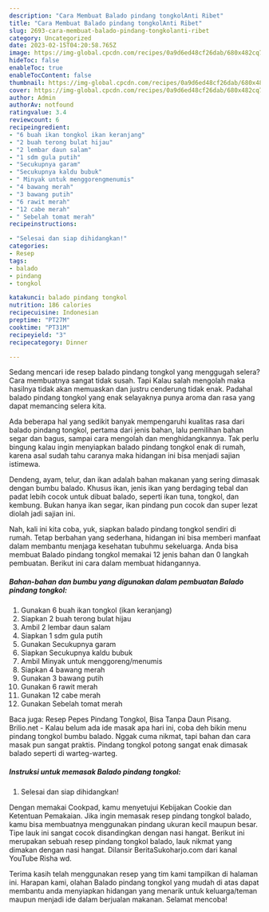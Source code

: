 ```yaml
---
description: "Cara Membuat Balado pindang tongkolAnti Ribet"
title: "Cara Membuat Balado pindang tongkolAnti Ribet"
slug: 2693-cara-membuat-balado-pindang-tongkolanti-ribet
category: Uncategorized
date: 2023-02-15T04:20:58.765Z
image: https://img-global.cpcdn.com/recipes/0a9d6ed48cf26dab/680x482cq70/balado-pindang-tongkol-foto-resep-utama.jpg
hideToc: false
enableToc: true
enableTocContent: false
thumbnail: https://img-global.cpcdn.com/recipes/0a9d6ed48cf26dab/680x482cq70/balado-pindang-tongkol-foto-resep-utama.jpg
cover: https://img-global.cpcdn.com/recipes/0a9d6ed48cf26dab/680x482cq70/balado-pindang-tongkol-foto-resep-utama.jpg
author: Admin
authorAv: notfound
ratingvalue: 3.4
reviewcount: 6
recipeingredient:
- "6 buah ikan tongkol ikan keranjang"
- "2 buah terong bulat hijau"
- "2 lembar daun salam"
- "1 sdm gula putih"
- "Secukupnya garam"
- "Secukupnya kaldu bubuk"
- " Minyak untuk menggorengmenumis"
- "4 bawang merah"
- "3 bawang putih"
- "6 rawit merah"
- "12 cabe merah"
- " Sebelah tomat merah"
recipeinstructions:

- "Selesai dan siap dihidangkan!"
categories:
- Resep
tags:
- balado
- pindang
- tongkol

katakunci: balado pindang tongkol 
nutrition: 186 calories
recipecuisine: Indonesian
preptime: "PT27M"
cooktime: "PT31M"
recipeyield: "3"
recipecategory: Dinner

---
```



Sedang mencari ide resep balado pindang tongkol yang menggugah selera? Cara membuatnya sangat tidak susah. Tapi Kalau salah mengolah maka hasilnya tidak akan memuaskan dan justru cenderung tidak enak. Padahal balado pindang tongkol yang enak selayaknya punya aroma dan rasa yang dapat memancing selera kita.


Ada beberapa hal yang sedikit banyak mempengaruhi kualitas rasa dari balado pindang tongkol, pertama dari jenis bahan, lalu pemilihan bahan segar dan bagus, sampai cara mengolah dan menghidangkannya. Tak perlu bingung kalau ingin menyiapkan balado pindang tongkol enak di rumah, karena asal sudah tahu caranya maka hidangan ini bisa menjadi sajian istimewa.

Dendeng, ayam, telur, dan ikan adalah bahan makanan yang sering dimasak dengan bumbu balado. Khusus ikan, jenis ikan yang berdaging tebal dan padat lebih cocok untuk dibuat balado, seperti ikan tuna, tongkol, dan kembung. Bukan hanya ikan segar, ikan pindang pun cocok dan super lezat diolah jadi sajian ini.


Nah, kali ini kita coba, yuk, siapkan balado pindang tongkol sendiri di rumah. Tetap berbahan yang sederhana, hidangan ini bisa memberi manfaat dalam membantu menjaga kesehatan tubuhmu sekeluarga. Anda bisa membuat Balado pindang tongkol memakai 12 jenis bahan dan 0 langkah pembuatan. Berikut ini cara dalam membuat hidangannya.

<!--inarticleads1-->

##### Bahan-bahan dan bumbu yang digunakan dalam pembuatan Balado pindang tongkol:

1. Gunakan 6 buah ikan tongkol (ikan keranjang)
1. Siapkan 2 buah terong bulat hijau
1. Ambil 2 lembar daun salam
1. Siapkan 1 sdm gula putih
1. Gunakan Secukupnya garam
1. Siapkan Secukupnya kaldu bubuk
1. Ambil  Minyak untuk menggoreng/menumis
1. Siapkan 4 bawang merah
1. Gunakan 3 bawang putih
1. Gunakan 6 rawit merah
1. Gunakan 12 cabe merah
1. Gunakan  Sebelah tomat merah


Baca juga: Resep Pepes Pindang Tongkol, Bisa Tanpa Daun Pisang. Brilio.net - Kalau belum ada ide masak apa hari ini, coba deh bikin menu pindang tongkol bumbu balado. Nggak cuma nikmat, tapi bahan dan cara masak pun sangat praktis. Pindang tongkol potong sangat enak dimasak balado seperti di warteg-warteg. 

<!--inarticleads2-->

##### Instruksi untuk memasak Balado pindang tongkol:


1. Selesai dan siap dihidangkan!

Dengan memakai Cookpad, kamu menyetujui Kebijakan Cookie dan Ketentuan Pemakaian. Jika ingin memasak resep pindang tongkol balado, kamu bisa membuatnya menggunakan pindang ukuran kecil maupun besar. Tipe lauk ini sangat cocok disandingkan dengan nasi hangat. Berikut ini merupakan sebuah resep pindang tongkol balado, lauk nikmat yang dimakan dengan nasi hangat. Dilansir BeritaSukoharjo.com dari kanal YouTube Risha wd. 

Terima kasih telah menggunakan resep yang tim kami tampilkan di halaman ini. Harapan kami, olahan Balado pindang tongkol yang mudah di atas dapat membantu anda menyiapkan hidangan yang menarik untuk keluarga/teman maupun menjadi ide dalam berjualan makanan. Selamat mencoba!
